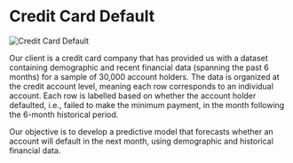 # Credit Card Default

![Credit Card Default](https://github.com/yildiramdsa/credit_card_default/blob/main/images/credit_card_default.png)

Our client is a credit card company that has provided us with a dataset containing demographic and recent financial data (spanning the past 6 months) for a sample of 30,000 account holders. The data is organized at the credit account level, meaning each row corresponds to an individual account. Each row is labelled based on whether the account holder defaulted, i.e., failed to make the minimum payment, in the month following the 6-month historical period.

Our objective is to develop a predictive model that forecasts whether an account will default in the next month, using demographic and historical financial data.
